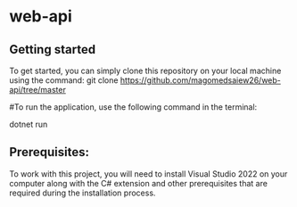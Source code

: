 # web-api 

## Getting started

To get started, you can simply clone this repository on your local machine using the command:
git clone https://github.com/magomedsaiew26/web-api/tree/master

#To run the application, use the following command in the terminal:

dotnet run

## Prerequisites:

To work with this project, you will need to install Visual Studio 2022 on your computer along with the C# extension and other prerequisites that are required during the installation process. 



